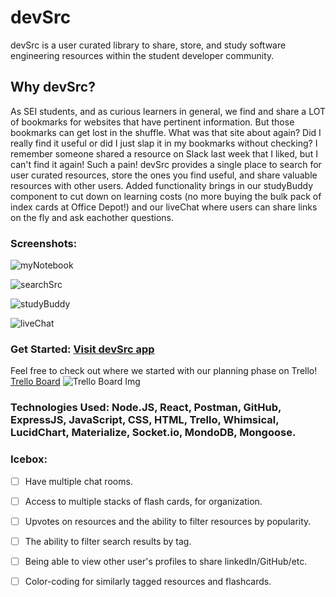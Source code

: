 # devSrc

devSrc is a user curated library to share, store, and study software engineering resources within the student developer community.

## Why devSrc?

As SEI students, and as curious learners in general, we find and share a LOT of bookmarks for websites that have pertinent information. But those bookmarks can get lost in the shuffle. 
What was that site about again? Did I really find it useful or did I just slap it in my bookmarks without checking? I remember someone shared a resource on Slack last week that I liked, but I can't find it again! Such a pain!
devSrc provides a single place to search for user curated resources, store the ones you find useful, and share valuable resources with other users.
Added functionality brings in our studyBuddy component to cut down on learning costs (no more buying the bulk pack of index cards at Office Depot!) and our liveChat where users can share links on the fly and ask eachother questions.

### Screenshots: 


![myNotebook]("/../public/images/notebookSS.png")

![searchSrc]("/../public/images/searchSS.png")

![studyBuddy]("/../public/images/flashSS.png")

![liveChat]("/../public/images/chatSS.png")


### Get Started: [Visit devSrc app](https://devsrc.herokuapp.com/)
Feel free to check out where we started with our planning phase on Trello!
[Trello Board](https://trello.com/b/aNIS4obZ/devsrc) 
![Trello Board Img](https://i.imgur.com/vbqoX6S.png)   

### Technologies Used: Node.JS, React, Postman, GitHub, ExpressJS, JavaScript, CSS, HTML, Trello, Whimsical, LucidChart, Materialize, Socket.io, MondoDB, Mongoose.

### Icebox:
- [ ] Have multiple chat rooms. 
- [ ] Access to multiple stacks of flash cards, for organization.
- [ ] Upvotes on resources and the ability to filter resources by popularity.
- [ ] The ability to filter search results by tag.
- [ ] Being able to view other user's profiles to share linkedIn/GitHub/etc.
- [ ] Color-coding for similarly tagged resources and flashcards.
  